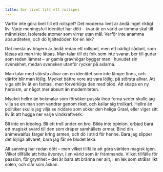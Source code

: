 ```yaml
---
title: Gör livet till ett rollspel
---
```

Varför inte göra livet till ett rollspel? Det moderna livet är ändå inget riktigt liv. Varje meningsfull identitet har dött – kvar är en värld av tomma skal till människor, isolerade atomer som virrar utan mål. Varför inte anamma absurditeten, och dö hjältedöden för en lek?

Det mesta av högern är ändå redan ett rollspel, men ett oärligt sådant, som låtsas att man inte låtsas. Man talar till ett folk som inte svarar, ber till gudar som redan lämnat – ur gamla gravhögar bygger man i huvudet sin svenskhet, medan svensken utanför rycker på axlarna.

Man talar med största allvar om en identitet som inte längre finns, och därför blir man löjlig. Mycket bättre vore att vara löjlig, på största allvar. Att viga sitt liv åt en fantasi, men förverkliga den med blod. Att skapa en ny heroism, ur något mer absurt än moderniteten.

Mycket hellre än bokmalar som försöker pussla ihop forna seder skulle jag vilja se en man som vandrar genom riket, och kallar sig trollkarl. Hellre än politiker skulle jag vilja se riddare som söker den heliga Graal, eller viger sitt liv åt att hugga ner varje vindkraftverk.

Bli inte en ideolog. Bli ett troll under en bro. Bilda inte opinion, erbjud bara ett magiskt svärd till den som dräper samhällets ormar. Bind din animewaifus färger kring armen, och dö i strid för henne. Bara jag slipper det löjliga allvaret, bara jag får se blodet leka.

All sanning har redan dött – men vilket tillfälle att göra världen magisk igen. Vilket tillfälle att hitta äventyr, i en värld som är främmande. Vilket tillfälle för passion, för grymhet – det är bara att bränna ner allt, i en lek som strålar likt solen, och slår som åskan.
